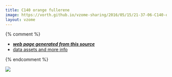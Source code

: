 ```yaml
---
title: C140 orange fullerene
image: https://vorth.github.io/vzome-sharing/2016/05/15/21-37-06-C140-orange-fullerene/C140-orange-fullerene.png
layout: vzome
---
```


{% comment %}
 - [***web page generated from this source***][post]
 - [data assets and more info][github]

[post]: <https://vorth.github.io/vzome-sharing/2016/05/15/C140-orange-fullerene-21-37-06.html>
[github]: <https://github.com/vorth/vzome-sharing/tree/main/2016/05/15/21-37-06-C140-orange-fullerene/>
{% endcomment %}

<vzome-viewer style="width: 100%; height: 65vh;"
       src="https://vorth.github.io/vzome-sharing/2016/05/15/21-37-06-C140-orange-fullerene/C140-orange-fullerene.vZome" >
  <img src="https://vorth.github.io/vzome-sharing/2016/05/15/21-37-06-C140-orange-fullerene/C140-orange-fullerene.png" />
</vzome-viewer>